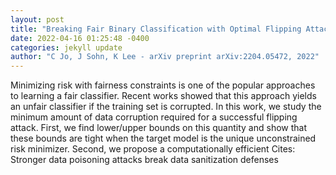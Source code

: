 ```yaml
--- 
layout: post 
title: "Breaking Fair Binary Classification with Optimal Flipping Attacks" 
date: 2022-04-16 01:25:48 -0400 
categories: jekyll update 
author: "C Jo, J Sohn, K Lee - arXiv preprint arXiv:2204.05472, 2022" 
--- 
```

Minimizing risk with fairness constraints is one of the popular approaches to learning a fair classifier. Recent works showed that this approach yields an unfair classifier if the training set is corrupted. In this work, we study the minimum amount of data corruption required for a successful flipping attack. First, we find lower/upper bounds on this quantity and show that these bounds are tight when the target model is the unique unconstrained risk minimizer. Second, we propose a computationally efficient Cites: Stronger data poisoning attacks break data sanitization defenses